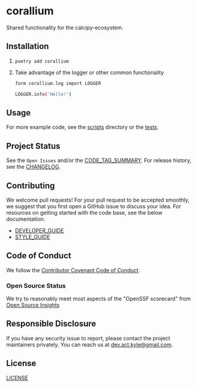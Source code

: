 # corallium

Shared functionality for the calcipy-ecosystem.

## Installation

1. `poetry add corallium`

1. Take advantage of the logger or other common functionality

    ```sh
    form corallium.log import LOGGER

    LOGGER.info('Hello!')
    ```

## Usage

<!-- < TODO: Show an example (screenshots, terminal recording, etc.) >

- **log**: TBD
- **pretty_process**: TBD
- **shell**: TBD
- **file_helpers**: TBD
- **tomllib**: This is a lightweight wrapper to backport `tomli` in place of `tomllib` until we can use Python >3.11. Use with `from corallium.tomllib import tomllib`
- **dot_dict**: has one function `ddict`, which is a light-weight wrapper around whatever is the most [maintained dotted-dictionary package in Python](https://pypi.org/search/?q=dot+accessible+dictionary&o=). Dotted dictionaries can sometimes improve code readability, but they aren't a one-size fits all solution. Sometimes `attr.s` or `dataclass` are more appropriate.
    - The benefit of this wrapper is a stable interface that can be replaced with better internal implementations, such [Bunch](https://pypi.org/project/bunch/), [Chunk](https://pypi.org/project/chunk/), [Munch](https://pypi.org/project/munch/), [flexible-dotdict](https://pypi.org/project/flexible-dotdict/), [classy-json](https://pypi.org/project/classy-json/), and now [Python-Box](https://pypi.org/project/python-box/)
 -->

For more example code, see the [scripts] directory or the [tests].

## Project Status

See the `Open Issues` and/or the [CODE_TAG_SUMMARY]. For release history, see the [CHANGELOG].

## Contributing

We welcome pull requests! For your pull request to be accepted smoothly, we suggest that you first open a GitHub issue to discuss your idea. For resources on getting started with the code base, see the below documentation:

- [DEVELOPER_GUIDE]
- [STYLE_GUIDE]

## Code of Conduct

We follow the [Contributor Covenant Code of Conduct][contributor-covenant].

### Open Source Status

We try to reasonably meet most aspects of the "OpenSSF scorecard" from [Open Source Insights](https://deps.dev/pypi/corallium)

## Responsible Disclosure

If you have any security issue to report, please contact the project maintainers privately. You can reach us at [dev.act.kyle@gmail.com](mailto:dev.act.kyle@gmail.com).

## License

[LICENSE]

[changelog]: https://corallium.kyleking.me/docs/CHANGELOG
[code_tag_summary]: https://corallium.kyleking.me/docs/CODE_TAG_SUMMARY
[contributor-covenant]: https://www.contributor-covenant.org
[developer_guide]: https://corallium.kyleking.me/docs/DEVELOPER_GUIDE
[license]: https://github.com/kyleking/corallium/blob/main/LICENSE
[scripts]: https://github.com/kyleking/corallium/blob/main/scripts
[style_guide]: https://corallium.kyleking.me/docs/STYLE_GUIDE
[tests]: https://github.com/kyleking/corallium/blob/main/tests
